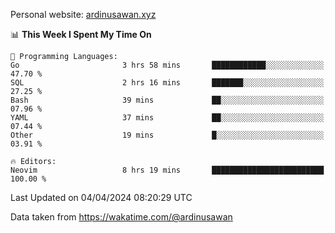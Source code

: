 Personal website: [ardinusawan.xyz](https://ardinusawan.xyz)

<!--START_SECTION:waka-->
📊 **This Week I Spent My Time On** 

```text
💬 Programming Languages: 
Go                       3 hrs 58 mins       ████████████░░░░░░░░░░░░░   47.70 % 
SQL                      2 hrs 16 mins       ███████░░░░░░░░░░░░░░░░░░   27.25 % 
Bash                     39 mins             ██░░░░░░░░░░░░░░░░░░░░░░░   07.96 % 
YAML                     37 mins             ██░░░░░░░░░░░░░░░░░░░░░░░   07.44 % 
Other                    19 mins             █░░░░░░░░░░░░░░░░░░░░░░░░   03.91 % 

🔥 Editors: 
Neovim                   8 hrs 19 mins       █████████████████████████   100.00 % 
```


 Last Updated on 04/04/2024 08:20:29 UTC
<!--END_SECTION:waka-->
Data taken from https://wakatime.com/@ardinusawan
